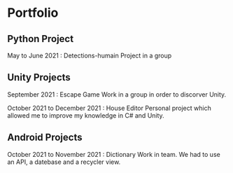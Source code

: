 # Portfolio

## Python Project

May to June 2021 : Detections-humain
Project in a group   

## Unity Projects 

September 2021 : Escape Game 
Work in a group in order to discorver Unity. 

October 2021 to December 2021 : House Editor
Personal project which allowed me to improve my knowledge in C# and Unity.

## Android Projects 
October 2021 to November 2021 : Dictionary
Work in team. We had to use an API, a datebase and a recycler view.


